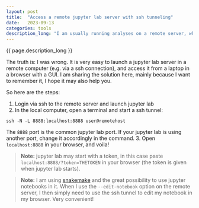 ```yaml
---
layout: post
title:  "Access a remote jupyter lab server with ssh tunneling"
date:   2023-09-13
categories: tools
description_long: "I am usually running analyses on a remote server, which I thought was not easily compatible with using jupyter lab."
---
```


{{ page.description_long }}

The truth is: I was wrong. It is very easy to launch a jupyter lab server in
a remote computer (e.g. via a ssh connection), and access it from a laptop in a
browser with a GUI. I am sharing the solution here, mainly because I want to remember
it, I hope it may also help you.

So here are the steps:
1. Login via ssh to the remote server and launch jupyter lab
2. In the local computer, open a terminal and start a ssh tunnel:
```
ssh -N -L 8888:localhost:8888 user@remotehost
```
The `8888` port is the common jupyter
lab port. If your jupyter lab is using another port, change it accordingly in the command.
3. Open `localhost:8888` in your browser, and voila!


> **Note:**
jupyter lab may start with a token, in this case paste `localhost:8888/?token=THETOKEN`
in your browser (the token is given when jupyter lab starts).


> **Note:**
I am using [snakemake](https://snakemake.readthedocs.io/) and the great possibility to
use jupyter notebooks in it. When I use the `--edit-notebook` option on the remote server,
I then simply need to use the ssh tunnel to edit my notebook in my browser. Very convenient!
